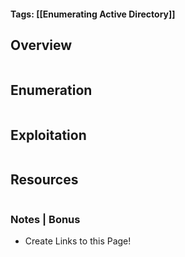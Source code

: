 #### Tags: [[Enumerating Active Directory]]

## Overview 

```markdown
```
## Enumeration 

```markdown
```

## Exploitation 

```markdown
```

## Resources

```markdown
```

### Notes | Bonus
- Create Links to this Page!